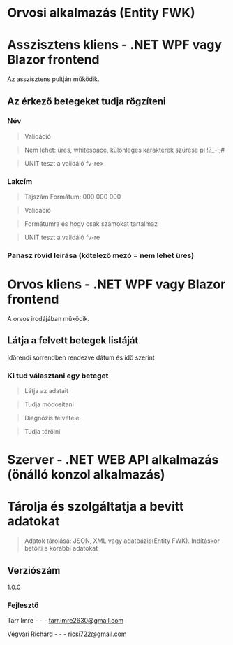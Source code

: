 # Orvosi alkalmazás (Entity FWK)

# Asszisztens kliens - .NET WPF vagy Blazor frontend
Az asszisztens pultján működik.

## Az érkező betegeket tudja rögzíteni
### Név

>Validáció

>Nem lehet: üres, whitespace, különleges karakterek szűrése pl !?_-:;#

>UNIT teszt a validáló fv-re>

### Lakcím
>Tajszám Formátum: 000 000 000

>Validáció

>Formátumra és hogy csak számokat tartalmaz

>UNIT teszt a validáló fv-re

### Panasz rövid leírása (kötelező mezó = nem lehet üres)

# Orvos kliens - .NET WPF vagy Blazor frontend
A orvos irodájában működik.
## Látja a felvett betegek listáját
Időrendi sorrendben rendezve dátum és idő szerint

### Ki tud választani egy beteget
>Látja az adatait

>Tudja módosítani

>Diagnózis felvétele

>Tudja törölni

# Szerver - .NET WEB API alkalmazás (önálló konzol alkalmazás)

# Tárolja és szolgáltatja a bevitt adatokat
>Adatok tárolása: JSON, XML vagy adatbázis(Entity FWK). 
>Indításkor betölti a korábbi adatokat

## Verziószám
1.0.0

### Fejlesztő
Tarr Imre - - - tarr.imre2630@gmail.com 

Végvári Richárd - - - ricsi722@gmail.com
